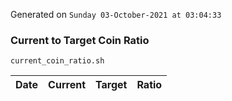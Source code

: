 Generated on `Sunday 03-October-2021 at 03:04:33`

### Current to Target Coin Ratio
`current_coin_ratio.sh`

Date|Current|Target|Ratio
---|---|---|---
